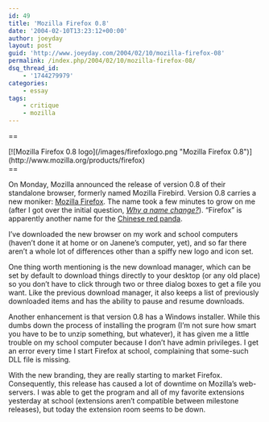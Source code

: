 ```yaml
---
id: 49
title: 'Mozilla Firefox 0.8'
date: '2004-02-10T13:23:12+00:00'
author: joeyday
layout: post
guid: 'http://www.joeyday.com/2004/02/10/mozilla-firefox-08'
permalink: /index.php/2004/02/10/mozilla-firefox-08/
dsq_thread_id:
    - '1744279979'
categories:
    - essay
tags:
    - critique
    - mozilla
---
```


==

<div class="pic">[![Mozilla Firefox 0.8 logo](/images/firefoxlogo.png "Mozilla Firefox 0.8")](http://www.mozilla.org/products/firefox)</div>==

On Monday, Mozilla announced the release of version 0.8 of their standalone browser, formerly named Mozilla Firebird. Version 0.8 carries a new moniker: [Mozilla Firefox](http://www.mozilla.org/products/firefox). The name took a few minutes to grow on me (after I got over the initial question, *[Why a name change?](http://www.mozilla.org/projects/firefox/firefox-name-faq.html)*). “Firefox” is apparently another name for the [Chinese red panda](http://en.wikipedia.org/wiki/Red_Panda).

I’ve downloaded the new browser on my work and school computers (haven’t done it at home or on Janene’s computer, yet), and so far there aren’t a whole lot of differences other than a spiffy new logo and icon set.

One thing worth mentioning is the new download manager, which can be set by default to download things directly to your desktop (or any old place) so you don’t have to click through two or three dialog boxes to get a file you want. Like the previous download manager, it also keeps a list of previously downloaded items and has the ability to pause and resume downloads.

Another enhancement is that version 0.8 has a Windows installer. While this dumbs down the process of installing the program (I’m not sure how smart you have to be to unzip something, but whatever), it has given me a little trouble on my school computer because I don’t have admin privileges. I get an error every time I start Firefox at school, complaining that some-such DLL file is missing.

With the new branding, they are really starting to market Firefox. Consequently, this release has caused a lot of downtime on Mozilla’s web-servers. I was able to get the program and all of my favorite extensions yesterday at school (extensions aren’t compatible between milestone releases), but today the extension room seems to be down.